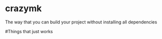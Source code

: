 # crazymk

The way that you can build your project without installing all dependencies

#Things that just works